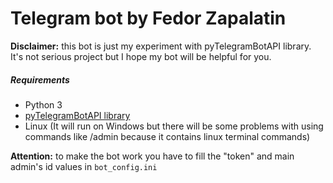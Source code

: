 # Telegram bot by Fedor Zapalatin

**Disclaimer:** this bot is just my experiment with pyTelegramBotAPI library. It's not serious project but I hope my bot will be helpful for you.

##### Requirements
- Python 3
- [pyTelegramBotAPI library](https://github.com/eternnoir/pyTelegramBotAPI)
- Linux (It will run on Windows but there will be some problems with using commands like /admin because it contains linux terminal commands)

**Attention:** to make the bot work you have to fill the "token" and main admin's id values in `bot_config.ini`